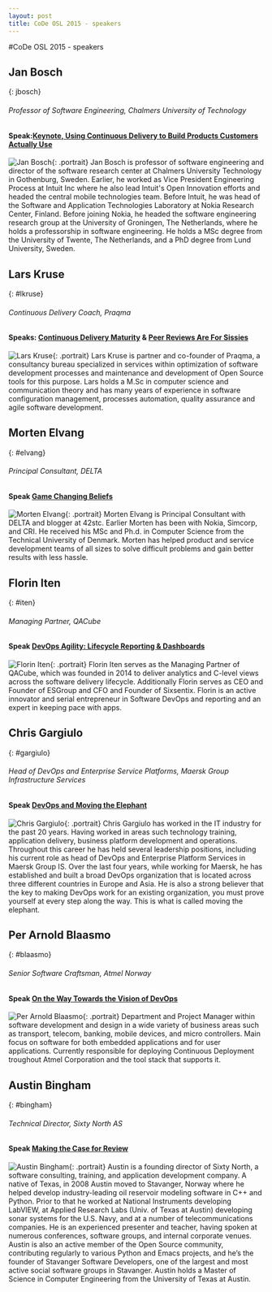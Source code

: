 ```yaml
---
layout: post
title: CoDe OSL 2015 - speakers
---
```

#CoDe OSL 2015 - speakers

## Jan Bosch
{: jbosch}

###### Professor of Software Engineering, Chalmers University of Technology

#### Speak:[Keynote, Using Continuous Delivery to Build Products Customers Actually Use]({{site.root}}/program#usingcd)

![Jan Bosch]({{site.root}}/images/speakers/jbosch.jpg){: .portrait} Jan Bosch is professor of software engineering and director of the software research center at Chalmers University Technology in Gothenburg, Sweden. Earlier, he worked as Vice President Engineering Process at Intuit Inc where he also lead Intuit's Open Innovation efforts and headed the central mobile technologies team. Before Intuit, he was head of the Software and Application Technologies Laboratory at Nokia Research Center, Finland. Before joining Nokia, he headed the software engineering research group at the University of Groningen, The Netherlands, where he holds a professorship in software engineering. He holds a MSc degree from the University of Twente, The Netherlands, and a PhD degree from Lund University, Sweden.

## Lars Kruse
{: #lkruse}

###### Continuous Delivery Coach, Praqma

#### Speaks: [Continuous Delivery Maturity]({{site.root}}/program#cdmaturity) & [Peer Reviews Are For Sissies]({{site.root}}/program#sissies)

![Lars Kruse]({{site.root}}/images/speakers/lars_kruse.jpg){: .portrait} Lars Kruse is partner and co-founder of Praqma, a consultancy bureau specialized in services within optimization of software development processes and maintenance and development of Open Source tools for this purpose. Lars holds a M.Sc in computer science and communication theory and has many years of experience in software configuration management, processes automation, quality assurance and agile software development.<br clear="both">

## Morten Elvang
{: #elvang}

###### Principal Consultant, DELTA

#### Speak [Game Changing Beliefs]({{site.root}}/program#gamechanging)

![Morten Elvang]({{site.root}}/images/speakers/melvang.jpg){: .portrait} Morten Elvang is Principal Consultant with DELTA and blogger at 42stc. Earlier Morten has been with Nokia, Simcorp, and CRI. He received his MSc and Ph.d. in Computer Science from the Technical University of Denmark. Morten has helped product and service development teams of all sizes to solve difficult problems and gain better results with less hassle.<br clear="both">

## Florin Iten
{: #iten}

###### Managing Partner, QACube

#### Speak [DevOps Agility: Lifecycle Reporting & Dashboards]({{site.root}}/program#agility)

![Florin Iten]({{site.root}}/images/speakers/florin.jpg){: .portrait} Florin Iten serves as the Managing Partner of QACube, which was founded in 2014 to deliver analytics and C-level views across the software delivery lifecycle. Additionally Florin serves as CEO and Founder of ESGroup and CFO and Founder of Sixsentix. Florin is an active innovator and serial entrepreneur in Software DevOps and reporting and an expert in keeping pace with apps.

## Chris Gargiulo
{: #gargiulo}

###### Head of DevOps and Enterprise Service Platforms, Maersk Group Infrastructure Services

#### Speak [DevOps and Moving the Elephant]({{site.root}}/program#elephant)

![Chris Gargiulo]({{site.root}}/images/speakers/cgargiulo.jpg){: .portrait} Chris Gargiulo has worked in the IT industry for the past 20 years. Having worked in areas such technology training, application delivery, business platform development and operations. Throughout this career he has held several leadership positions, including his current role as head of DevOps and Enterprise Platform Services in Maersk Group IS. Over the last four years, while working for Maersk, he has established and built a broad DevOps organization that is located across three different countries in Europe and Asia. He is also a strong believer that the key to making DevOps work for an existing organization, you must prove yourself at every step along the way. This is what is called moving the elephant.

## Per Arnold Blaasmo
{: #blaasmo}

###### Senior Software Craftsman, Atmel Norway

#### Speak [On the Way Towards the Vision of DevOps]({{site.root}}/program#vision)

![Per Arnold Blaasmo]({{site.root}}/images/speakers/parnold.jpg){: .portrait} Department and Project Manager within software development and design in a wide variety of business areas such as transport, telecom, banking, mobile devices, and micro controllers. Main focus on software for both embedded applications and for user applications. Currently responsible for deploying Continuous Deployment troughout Atmel Corporation and the tool stack that supports it.

## Austin Bingham
{: #bingham}

###### Technical Director, Sixty North AS

#### Speak [Making the Case for Review]({{site.root}}/program#making)

![Austin Bingham]({{site.root}}/images/speakers/abingham.jpg){: .portrait} Austin is a founding director of Sixty North, a software consulting, training, and application development company. A native of Texas, in 2008 Austin moved to Stavanger, Norway where he helped develop industry-leading oil reservoir modeling software in C++ and Python. Prior to that he worked at National Instruments developing LabVIEW, at Applied Research Labs (Univ. of Texas at Austin) developing sonar systems for the U.S. Navy, and at a number of telecommunications companies. He is an experienced presenter and teacher, having spoken at numerous conferences, software groups, and internal corporate venues. Austin is also an active member of the Open Source community, contributing regularly to various Python and Emacs projects, and he’s the founder of Stavanger Software Developers, one of the largest and most active social software groups in Stavanger. Austin holds a Master of Science in Computer Engineering from the University of Texas at Austin.
